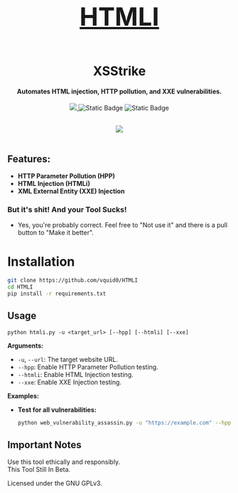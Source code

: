 <h1 align="center">
  <br>
  <a href="https://github.com/vquid0/HTMLI"><h1>HTMLI</h1></a>
  <br>
  XSStrike
  <br>
</h1>

<h4 align="center">Automates HTML injection, HTTP pollution, and XXE vulnerabilities.</h4>

<p align="center">
  <a href="python.org">
    <img src="https://img.shields.io/badge/HTMLI-Python-blue">
  </a>
   <img alt="Static Badge" src="https://img.shields.io/badge/License-GPLv3-yellow">
  </a>
      <img alt="Static Badge" src="https://img.shields.io/badge/Status-Beta-orange">
  </a>
</p>

<br>
<center><img src="https://i.postimg.cc/8cXFcr3Z/HTMLI.png"></center>
<br>

## Features:

- **HTTP Parameter Pollution (HPP)**
- **HTML Injection (HTMLi)**
- **XML External Entity (XXE) Injection**

### But it's shit! And your Tool Sucks!
- Yes, you're probably correct. Feel free to "Not use it" and there is a pull button to "Make it better".

# Installation
```bash
git clone https://github.com/vquid0/HTMLI
cd HTMLI
pip install -r requirements.txt
```

## Usage

`python htmli.py -u <target_url> [--hpp] [--htmli] [--xxe]`

**Arguments:**

- `-u`, `--url`: The target website URL.
- `--hpp`:  Enable HTTP Parameter Pollution testing.
- `--htmli`: Enable HTML Injection testing.
- `--xxe`: Enable XXE Injection testing. 

**Examples:**

- **Test for all vulnerabilities:**
  ```bash
  python web_vulnerability_assassin.py -u "https://example.com" --hpp --htmli --xxe

## Important Notes
Use this tool ethically and responsibly.                                                           
This Tool Still In Beta.

Licensed under the GNU GPLv3.
